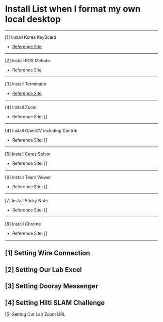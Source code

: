 # Install List when I format my own local desktop
---
[1] Install Korea KeyBoard
  - [Reference Site](https://xangmin.tistory.com/16)
---
[2] Install ROS Melodic
  - [Reference Site](http://wiki.ros.org/melodic/Installation/Ubuntu)
---
[3] Install Terminator
  - [Reference Site](https://www.howtoinstall.me/ubuntu/18-04/terminator/)
---
[4] Install Zoom
  - Reference Site: []
---
[4] Install OpenCV including Contrib
  - Reference Site: []
---
[5] Install Ceres Solver
  - Reference Site: []
--- 
[6] Install Team Viewer
  - Reference Site: [] 
---
[7] Install Sticky Note
  - Reference Site: []
---
[8] Install Chrome 
  - Reference Site: []
  
  
---
[1] Setting Wire Connection
---
[2] Setting Our Lab Excel
---
[3] Setting Dooray Messenger
---
[4] Setting Hilti SLAM Challenge
---
[5] Setting Our Lab Zoom URL
